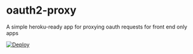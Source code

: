 # oauth2-proxy
A simple heroku-ready app for proxying oauth requests for front end only apps

[![Deploy](https://www.herokucdn.com/deploy/button.png)](https://heroku.com/deploy)
